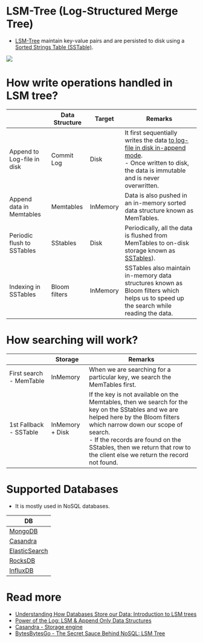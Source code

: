 # LSM-Tree (Log-Structured Merge Tree)
- [LSM-Tree](https://en.wikipedia.org/wiki/Log-structured_merge-tree) maintain key-value pairs and are persisted to disk using a [Sorted Strings Table (SSTable)](https://docs.datastax.com/en/archived/cassandra/3.0/cassandra/dml/dmlHowDataWritten.html).

![](https://www.scylladb.com/wp-content/uploads/sstable-diagram.png)

# How write operations handled in LSM tree?

|                            | Data Structure | Target   | Remarks                                                                                                                                                                        |
|----------------------------|----------------|----------|--------------------------------------------------------------------------------------------------------------------------------------------------------------------------------|
| Append to Log-file in disk | Commit Log     | Disk     | It first sequentially writes the data [to log-file in disk in-append mode](../AppendOnlyProperty.md).<br/>- Once written to disk, the data is immutable and is never overwritten. |
| Append data in Memtables   | Memtables      | InMemory | Data is also pushed in an in-memory sorted data structure known as MemTables.                                                                                                  |
| Periodic flush to SSTables | SStables       | Disk     | Periodically, all the data is flushed from MemTables to on-disk storage known as [SSTables](https://www.scylladb.com/glossary/sstable/)).                                                                                     |
| Indexing in SSTables       | Bloom filters  | InMemory | SSTables also maintain in-memory data structures known as Bloom filters which helps us to speed up the search while reading the data.                                          |

# How searching will work?

|                         | Storage         | Remarks                                                                                                                                                                                                                                                                                                |
|-------------------------|-----------------|--------------------------------------------------------------------------------------------------------------------------------------------------------------------------------------------------------------------------------------------------------------------------------------------------------|
| First search - MemTable | InMemory        | When we are searching for a particular key, we search the MemTables first.                                                                                                                                                                                                                             |
| 1st Fallback - SSTable  | InMemory + Disk | If the key is not available on the Memtables, then we search for the key on the SStables and we are helped here by the Bloom filters which narrow down our scope of search.<br/>- If the records are found on the SStables, then we return that row to the client else we return the record not found. |

# Supported Databases
- It is mostly used in NoSQL databases.

| DB                                                             |
|----------------------------------------------------------------|
| [MongoDB](../../10_Document-Databases/MongoAtlas/Readme.md)       |
| [Casandra](../../11_WideColumn-Databases/ApacheCasandra.md)       |
| [ElasticSearch](../../9_Search-Databases/ElasticSearch/Readme.md) |
| [RocksDB](../../14_EmbededKeyValue-Databases/RocksDB.md)          |
| [InfluxDB](../../12_TimeSeries-Databases/InfluxDB.md)             |

# Read more
- [Understanding How Databases Store our Data: Introduction to LSM trees](https://javascript.plainenglish.io/understanding-how-databases-store-our-data-introduction-to-lsm-trees-ec1c46096570)
- [Power of the Log: LSM & Append Only Data Structures](https://www.slideshare.net/ConfluentInc/power-of-the-loglsm-append-only-data-structures)
- [Casandra - Storage engine](https://docs.datastax.com/en/cassandra-oss/3.x/cassandra/dml/dmlManageOndisk.html)
- [BytesBytesGo - The Secret Sauce Behind NoSQL: LSM Tree](https://www.youtube.com/watch?v=I6jB0nM9SKU)